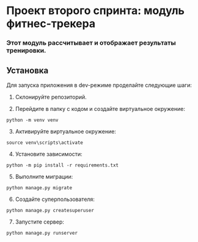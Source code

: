 # Проект второго спринта: модуль фитнес-трекера

### Этот модуль рассчитывает и отображает результаты тренировки.

## Установка

Для запуска приложения в dev-режиме проделайте следующие шаги:
1) Склонируйте репозиторий.

2) Перейдите в папку с кодом и создайте виртуальное окружение:
~~~
python -m venv venv
~~~

3) Активируйте виртуальное окружение:
~~~
source venv\scripts\activate
~~~

4) Установите зависимости:
~~~
python -m pip install -r requirements.txt
~~~

5) Выполните миграции:
~~~
python manage.py migrate
~~~

6) Создайте суперпользователя:
~~~
python manage.py createsuperuser
~~~

7) Запустите сервер:
~~~
python manage.py runserver
~~~
